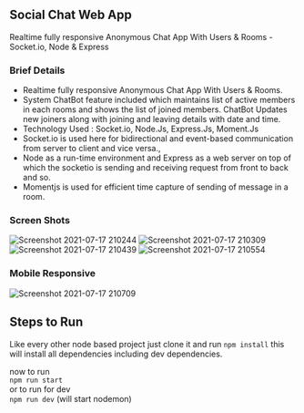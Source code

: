 ## Social Chat Web App

Realtime fully responsive Anonymous Chat App With Users & Rooms - Socket.io, Node & Express

### Brief Details

- Realtime fully responsive Anonymous Chat App With Users & Rooms. <br />
- System ChatBot feature included which maintains list of active members in each rooms and shows the list of joined members. ChatBot Updates new joiners along with joining and leaving details with date and time.
- Technology Used :  Socket.io, Node.Js, Express.Js, Moment.Js
- Socket.io is used here for bidirectional and event-based communication from server to client and vice versa.,  <br />
- Node as a run-time environment and Express  as a web server on top of which the socketio is sending and receiving request from front to back and so. <br />
- Momentjs is used for efficient time capture of sending of message in a room.

### Screen Shots

![Screenshot 2021-07-17 210244](https://user-images.githubusercontent.com/67598673/126042236-9e53552d-1c0e-42db-97a3-ef885e3cc155.png)
![Screenshot 2021-07-17 210309](https://user-images.githubusercontent.com/67598673/126042240-95e92f1e-863b-4c1f-bb45-89d0e830fe8b.png)
![Screenshot 2021-07-17 210439](https://user-images.githubusercontent.com/67598673/126042237-39d373a7-5aca-46bd-b7c9-56b29c4cb1ee.png)
![Screenshot 2021-07-17 210554](https://user-images.githubusercontent.com/67598673/126042238-017f636e-28ea-4db4-a6ea-8acd9d9fa9e8.png)

### Mobile Responsive

![Screenshot 2021-07-17 210709](https://user-images.githubusercontent.com/67598673/126042239-333342b4-3a6e-4e46-b701-374a98310ec3.png)

## Steps to Run 

Like every other node based project just clone it and run `npm install`
this will install all dependencies including dev dependencies.

now to run <br />
`npm run start` <br />
or to run for dev <br />
`npm run dev` (will start nodemon)





